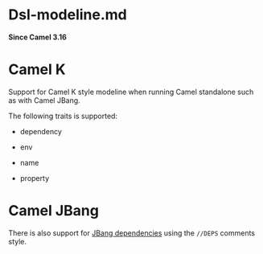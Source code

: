 # Dsl-modeline.md

**Since Camel 3.16**

# Camel K

Support for Camel K style modeline when running Camel standalone such as
with Camel JBang.

The following traits is supported:

-   dependency

-   env

-   name

-   property

# Camel JBang

There is also support for [JBang
dependencies](https://www.jbang.dev/documentation/guide/latest/dependencies.html)
using the `//DEPS` comments style.
